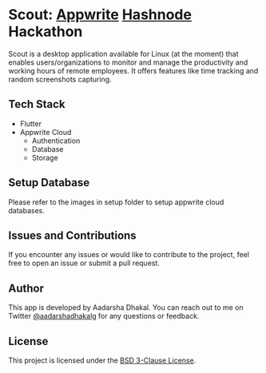 # Scout: [Appwrite](https://appwrite.io) [Hashnode](https://hashnode.com) Hackathon

Scout is a desktop application available for Linux (at the moment) that enables users/organizations to monitor and manage the productivity and working hours of remote employees. It offers features like time tracking and random screenshots capturing.

## Tech Stack
- Flutter
- Appwrite Cloud
    - Authentication
    - Database
    - Storage

## Setup Database
Please refer to the images in setup folder to setup appwrite cloud databases.

## Issues and Contributions
If you encounter any issues or would like to contribute to the project, feel free to open an issue or submit a pull request. 

## Author
This app is developed by Aadarsha Dhakal. You can reach out to me on Twitter [@aadarshadhakalg](https://twitter.com/aadarshadhakalg) for any questions or feedback.

## License
This project is licensed under the [BSD 3-Clause License](https://github.com/aadarshadhakalg/scout/blob/main/LICENSE).
